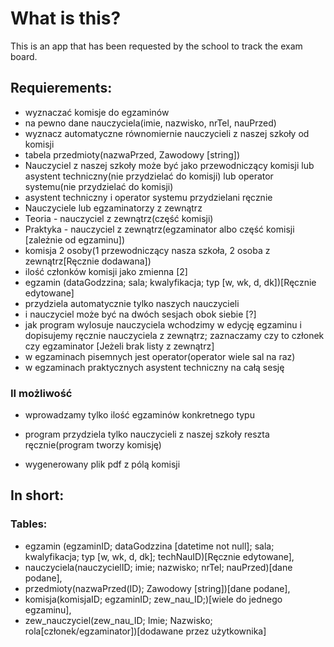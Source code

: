 # What is this?
This is an app that has been requested by the school to track the exam board.

## Requierements:
- wyznaczać komisje do egzaminów
- na pewno dane nauczyciela(imie, nazwisko, nrTel, nauPrzed)
- wyznacz automatyczne równomiernie nauczycieli z naszej szkoły od komisji
- tabela przedmioty(nazwaPrzed, Zawodowy [string])
- Nauczyciel z naszej szkoły może być jako przewodniczący komisji lub asystent techniczny(nie przydzielać do komisji) lub operator systemu(nie przydzielać do komisji)
- asystent techniczny i operator systemu przydzielani ręcznie
- Nauczyciele lub egzaminatorzy z zewnątrz
- Teoria - nauczyciel z zewnątrz(część komisji)
- Praktyka - nauczyciel z zewnątrz(egzaminator albo część komisji [zależnie od egzaminu])
- komisja 2 osoby(1 przewodniczący nasza szkoła, 2 osoba z zewnątrz[Ręcznie dodawana])
- ilość członków komisji jako zmienna [2]
- egzamin (dataGodzzina; sala; kwalyfikacja; typ [w, wk, d, dk])[Ręcznie edytowane] 
- przydziela automatycznie tylko naszych nauczycieli
- i nauczyciel może być na dwóch sesjach obok siebie [?]
- jak program wylosuje nauczyciela wchodzimy w edycję egzaminu i dopisujemy ręcznie nauczyciela z zewnątrz; zaznaczamy czy to członek czy egzaminator [Jeżeli brak listy z zewnątrz]
- w egzaminach pisemnych jest operator(operator wiele sal na raz)
- w egzaminach praktycznych asystent techniczny na całą sesję
### II możliwość
- wprowadzamy tylko ilość egzaminów konkretnego typu
- program przydziela tylko nauczycieli z naszej szkoły reszta ręcznie(program tworzy komisję)

- wygenerowany plik pdf z pólą komisji

## In short:
### Tables:
- egzamin (egzaminID; dataGodzzina [datetime not null]; sala; kwalyfikacja; typ [w, wk, d, dk]; techNauID)[Ręcznie edytowane],
- nauczyciela(nauczycielID; imie; nazwisko; nrTel; nauPrzed)[dane podane],
- przedmioty(nazwaPrzed(ID); Zawodowy [string])[dane podane],
- komisja(komisjaID; egzaminID; zew_nau_ID;)[wiele do jednego egzaminu],
- zew_nauczyciel(zew_nau_ID; Imie; Nazwisko; rola[członek/egzaminator])[dodawane przez użytkownika]




